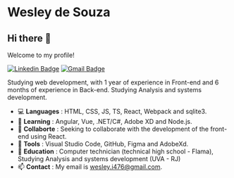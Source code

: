 # Wesley de Souza 

## Hi there 👋

Welcome to my profile!

[![Linkedin Badge](https://img.shields.io/badge/-LinkedIn-blue?style=flat-square&logo=Linkedin&logoColor=white&link=https://www.linkedin.com/in/wesley-de-souza-851271161/)](https://www.linkedin.com/in/wesley-de-souza-851271161/)
[![Gmail Badge](https://img.shields.io/badge/-Gmail-c14438?style=flat-square&logo=Gmail&logoColor=white&link=mailto:wesley.i476@gmail.com)](mailto:wesley.i476@gmail.com)

Studying web development, with 1 year of experience in Front-end and 6 months of experience in Back-end. Studying Analysis and systems development.

- :computer: **Languages** : HTML, CSS, JS, TS, React, Webpack and sqlite3.
- 🌱 **Learning** : Angular, Vue, .NET/C#, Adobe XD and Node.js.
- 👯 **Collaborte** : Seeking to collaborate with the development of the front-end using React.
- :hammer: **Tools** : Visual Studio Code, GitHub, Figma and AdobeXd.
- :book: **Education** : Computer technician (technical high school - Flama), Studying Analysis and systems development (UVA - RJ)
- 📫 **Contact** : My email is wesley.i476@gmail.com.


<!--
**WeslynSouza/WeslynSouza** is a ✨ _special_ ✨ repository because its `README.md` (this file) appears on your GitHub profile.

Here are some ideas to get you started:

- 🔭 I’m currently working on ...
- 🌱 I’m currently learning ...
- 👯 I’m looking to collaborate on ...
- 🤔 I’m looking for help with ...
- 💬 Ask me about ...
- 📫 How to reach me: ...
- 😄 Pronouns: ...
- ⚡ Fun fact: ...
-->
